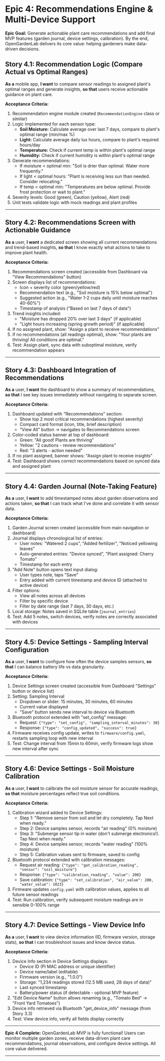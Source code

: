 # Epic 4: Recommendations Engine & Multi-Device Support

**Epic Goal:** Generate actionable plant care recommendations and add final MVP features (garden journal, device settings, calibration). By the end, OpenGardenLab delivers its core value: helping gardeners make data-driven decisions.

## Story 4.1: Recommendation Logic (Compare Actual vs Optimal Ranges)

**As a** mobile app,
**I want** to compare sensor readings to assigned plant's optimal ranges and generate insights,
**so that** users receive actionable guidance on plant care.

**Acceptance Criteria:**
1. Recommendation engine module created (`RecommendationEngine` class or similar)
2. Logic implemented for each sensor type:
   - **Soil Moisture:** Calculate average over last 7 days, compare to plant's optimal range (min/max %)
   - **Light:** Calculate average daily lux hours, compare to plant's required hours/day
   - **Temperature:** Check if current temp is within plant's optimal range
   - **Humidity:** Check if current humidity is within plant's optimal range
3. Generate recommendations:
   - If moisture < optimal min: "Soil is drier than optimal. Water more frequently."
   - If light < optimal hours: "Plant is receiving less sun than needed. Consider relocating."
   - If temp < optimal min: "Temperatures are below optimal. Provide frost protection or wait to plant."
4. Severity levels: Good (green), Caution (yellow), Alert (red)
5. Unit tests validate logic with mock readings and plant profiles

---

## Story 4.2: Recommendations Screen with Actionable Guidance

**As a** user,
**I want** a dedicated screen showing all current recommendations and trend-based insights,
**so that** I know exactly what actions to take to improve plant health.

**Acceptance Criteria:**
1. Recommendations screen created (accessible from Dashboard via "View Recommendations" button)
2. Screen displays list of recommendations:
   - Icon + severity color (green/yellow/red)
   - Recommendation text (e.g., "Soil moisture is 15% below optimal")
   - Suggested action (e.g., "Water 1-2 cups daily until moisture reaches 40-60%")
   - Timestamp of analysis ("Based on last 7 days of data")
3. Trend insights included:
   - "Moisture has dropped 20% over last 3 days" (if applicable)
   - "Light hours increasing (spring growth period)" (if applicable)
4. If no assigned plant, show: "Assign a plant to receive recommendations"
5. If no recommendations (all readings optimal), show: "Your plants are thriving! All conditions are optimal."
6. Test: Assign plant, sync data with suboptimal moisture, verify recommendation appears

---

## Story 4.3: Dashboard Integration of Recommendations

**As a** user,
**I want** the dashboard to show a summary of recommendations,
**so that** I see key issues immediately without navigating to separate screen.

**Acceptance Criteria:**
1. Dashboard updated with "Recommendations" section:
   - Show top 2 most critical recommendations (highest severity)
   - Compact card format (icon, title, brief description)
   - "View All" button → navigates to Recommendations screen
2. Color-coded status banner at top of dashboard:
   - Green: "All good! Plants are thriving"
   - Yellow: "2 cautions - review recommendations"
   - Red: "3 alerts - action needed"
3. If no plant assigned, banner shows: "Assign plant to receive insights"
4. Test: Dashboard shows correct recommendations based on synced data and assigned plant

---

## Story 4.4: Garden Journal (Note-Taking Feature)

**As a** user,
**I want** to add timestamped notes about garden observations and actions taken,
**so that** I can track what I've done and correlate it with sensor data.

**Acceptance Criteria:**
1. Garden Journal screen created (accessible from main navigation or dashboard)
2. Journal displays chronological list of entries:
   - User notes: "Watered 2 cups", "Added fertilizer", "Noticed yellowing leaves"
   - Auto-generated entries: "Device synced", "Plant assigned: Cherry Tomato"
   - Timestamp for each entry
3. "Add Note" button opens text input dialog:
   - User types note, taps "Save"
   - Entry added with current timestamp and device ID (attached to active device)
4. Filter options:
   - View all notes across all devices
   - Filter by specific device
   - Filter by date range (last 7 days, 30 days, etc.)
5. Local storage: Notes saved in SQLite table (`journal_entries`)
6. Test: Add 5 notes, switch devices, verify notes are correctly associated with devices

---

## Story 4.5: Device Settings - Sampling Interval Configuration

**As a** user,
**I want** to configure how often the device samples sensors,
**so that** I can balance battery life vs data granularity.

**Acceptance Criteria:**
1. Device Settings screen created (accessible from Dashboard "Settings" button or device list)
2. Setting: Sampling Interval
   - Dropdown or slider: 15 minutes, 30 minutes, 60 minutes
   - Current value displayed
   - "Save" button sends new interval to device via Bluetooth
3. Bluetooth protocol extended with "set_config" message:
   - Request: `{"type": "set_config", "sampling_interval_minutes": 30}`
   - Response: `{"type": "config_updated", "success": true}`
4. Firmware receives config update, writes to `firmware/config.yaml`, restarts sampling loop with new interval
5. Test: Change interval from 15min to 60min, verify firmware logs show new interval after sync

---

## Story 4.6: Device Settings - Soil Moisture Calibration

**As a** user,
**I want** to calibrate the soil moisture sensor for accurate readings,
**so that** moisture percentages reflect true soil conditions.

**Acceptance Criteria:**
1. Calibration wizard added to Device Settings:
   - Step 1: "Remove sensor from soil and let dry completely. Tap Next when ready."
   - Step 2: Device samples sensor, records "air reading" (0% moisture)
   - Step 3: "Submerge sensor tip in water (don't submerge electronics!). Tap Next when ready."
   - Step 4: Device samples sensor, records "water reading" (100% moisture)
   - Step 5: Calibration values sent to firmware, saved to config
2. Bluetooth protocol extended with calibration messages:
   - Request air reading: `{"type": "get_calibration_reading", "sensor": "soil_moisture"}`
   - Response: `{"type": "calibration_reading", "value": 200}`
   - Save calibration: `{"type": "set_calibration", "air_value": 200, "water_value": 1023}`
3. Firmware updates `config.yaml` with calibration values, applies to all future sensor readings
4. Test: Run calibration, verify subsequent moisture readings are in sensible 0-100% range

---

## Story 4.7: Device Settings - View Device Info

**As a** user,
**I want** to view device information (ID, firmware version, storage stats),
**so that** I can troubleshoot issues and know device status.

**Acceptance Criteria:**
1. Device Info section in Device Settings displays:
   - Device ID (Pi MAC address or unique identifier)
   - Device name/label (editable)
   - Firmware version (e.g., "1.0.0")
   - Storage: "1,234 readings stored (12.5 MB used, 28 days of data)"
   - Last synced timestamp
   - Battery/power status (if detectable - optional MVP feature)
2. "Edit Device Name" button allows renaming (e.g., "Tomato Bed" → "Front Yard Tomatoes")
3. Device info retrieved via Bluetooth "get_device_info" message (from Story 3.3)
4. Test: View device info, verify all fields display correctly

---

**Epic 4 Complete:** OpenGardenLab MVP is fully functional! Users can monitor multiple garden zones, receive data-driven plant care recommendations, journal observations, and configure device settings. All core value delivered.

---
